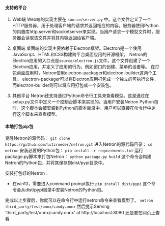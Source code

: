 #### 支持的平台
1. Web端
Web端的实现主要在 `source/server.py`
中。这个文件定义了一个HTTP服务器，用于处理客户端的请求并返回相应的内容。服务器使用Python的内置库http.server和socketserver来实现。当用户请求一个模型文件时，服务器会读取该文件并将其内容返回给客户端。

2. 桌面端
桌面端的实现主要依赖于Electron框架。Electron是一个使用JavaScript、HTML和CSS构建跨平台桌面应用的开源框架。
Netron的Electron应用的入口点是`source/electron.js`文件。这个文件创建了一个Electron应用，并定义了应用的行为，例如窗口的创建、菜单的设置等。
在打包桌面应用时，Netron使用electron-packager和electron-builder这两个工具。
electron-packager可以将Electron应用打包成一个独立的可执行文件，而electron-builder则可以将应用打包成一个安装包。

3. 其他平台
Netron还支持通过Python命令行工具来查看模型。这是通过在setup.py文件中定义一个控制台脚本来实现的。当用户安装Netron Python包时，这个脚本会被安装到Python的脚本目录中，用户可以直接在命令行中运行这个脚本来查看模型。


#### 本地打包pip包
克隆Netron的源代码：
`git clone https://github.com/lutzroeder/netron.git`
进入Netron的源代码目录：
`cd netron`
安装必要的Python包：
`pip install -r requirements.txt`
运行package.py脚本来打包Netron：
`python package.py build`
这个命令会构建Netron的Python包，并将其保存到dist/pypi目录中。

安装打包好的Netron：
* 在win10，需要进入command prompt执行
`pip install dist/pypi`
这个命令会从dist/pypi目录中安装Netron的Python包。

完成以上步骤后，你就可以在命令行中运行netron命令来查看模型了。
`netron third_party/test/onnx/candy.onnx`
然后提示Serving 'third_party/test/onnx/candy.onnx' at http://localhost:8080
还是要在网页上查看


